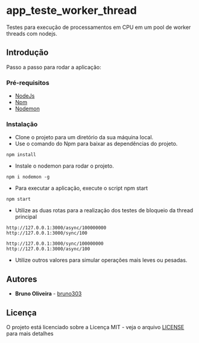 # app_teste_worker_thread
Testes para execução de processamentos em CPU em um pool de worker threads com nodejs.

## Introdução

Passo a passo para rodar a aplicação:

### Pré-requisitos

* [NodeJs](https://nodejs.org/en/)
* [Npm](https://www.npmjs.com/)
* [Nodemon](https://nodemon.io/)

### Instalação

* Clone o projeto para um diretório da sua máquina local.
* Use o comando do Npm para baixar as dependências do projeto.
```
npm install
```

* Instale o nodemon para rodar o projeto.
```
npm i nodemon -g
```

* Para executar a aplicação, execute o script npm start

```
npm start
```

* Utilize as duas rotas para a realização dos testes de bloqueio da thread principal

```
http://127.0.0.1:3000/async/100000000
http://127.0.0.1:3000/sync/100

http://127.0.0.1:3000/sync/100000000
http://127.0.0.1:3000/async/100
```

* Utilize outros valores para simular operações mais leves ou pesadas.

## Autores

* **Bruno Oliveira** - [bruno303](https://github.com/bruno303)

## Licença

O projeto está licenciado sobre a Licença MIT - veja o arquivo [LICENSE](https://github.com/bruno303/app_teste_worker_thread/blob/master/LICENSE) para mais detalhes